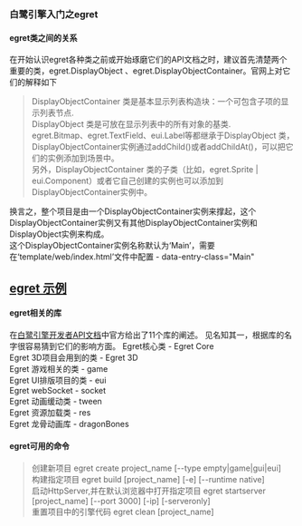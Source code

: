 ### 白鹭引擎入门之egret

#### egret类之间的关系

在开始认识egret各种类之前或开始琢磨它们的API文档之时，建议首先清楚两个重要的类，egret.DisplayObject 、egret.DisplayObjectContainer。官网上对它们的解释如下  

> DisplayObjectContainer 类是基本显示列表构造块：一个可包含子项的显示列表节点.  
> DisplayObject 类是可放在显示列表中的所有对象的基类.  
egret.Bitmap、egret.TextField、eui.Label等都继承于DisplayObject 类，DisplayObjectContainer实例通过addChild()或者addChildAt()，可以把它们的实例添加到场景中。   
另外，DisplayObjectContainer 类的子类（比如，egret.Sprite | eui.Component）或者它自己创建的实例也可以添加到DisplayObjectContainer实例中。  

换言之，整个项目是由一个DisplayObjectContainer实例来撑起，这个DisplayObjectContainer实例又有其他DisplayObjectContainer实例和DisplayObject实例来构成。  
这个DisplayObjectContainer实例名称默认为‘Main’，需要在‘template/web/index.html’文件中配置 - data-entry-class="Main"

[egret 示例](https://github.com/sundaySmile/hello-egret-2d.git)
---
#### egret相关的库

在[白鹭引擎开发者API文档](http://developer.egret.com/cn/apidoc/)中官方给出了11个库的阐述。 见名知其一，根据库的名字很容易猜到它们的影响方面。 
 Egret核心类 - Egret Core  
 Egret 3D项目会用到的类 - Egret 3D  
 Egret 游戏相关的类 - game  
 Egret UI排版项目的类 - eui  
 Egret webSocket - socket  
 Egret 动画缓动类 - tween  
 Egret 资源加载类 - res  
 Egret 龙骨动画库 - dragonBones  

#### egret可用的命令
> 创建新项目 egret create project_name [--type empty|game|gui|eui]  
> 构建指定项目  egret build [project_name] [-e] [--runtime native]  
> 启动HttpServer,并在默认浏览器中打开指定项目  egret startserver [project_name] [--port 3000] [-ip] [-serveronly]  
> 重置项目中的引擎代码 egret clean [project_name]  
